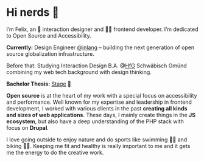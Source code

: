 # Hi nerds 👋

I’m Felix, an 🏓  interaction designer and 👨‍💻 frontend developer. I’m dedicated to Open Source and Accessibility.

**Currently:** Design Engineer @[inlang](https://github.com/inlang) – building the next generation of open source globalization infrastructure.

Before that: Studying Interaction Design B.A. @[HfG](https://www.hfg-gmuend.de/) Schwäbisch Gmünd combining my web tech background with design thinking.

**Bachelor Thesis:** [Stage](https://getstage.app) 🪩

**Open source** is at the heart of my work with a special focus on accessibility and performance. Well known for my expertise and leadership in frontend development, I worked with various clients in the past **creating all kinds and sizes of web applications**. These days, I mainly create things in the **JS ecosystem**, but also have a deep understanding of the PHP stack with focus on **Drupal**.

I love going outside to enjoy nature and do sports like swimming 🏊‍♂️ and biking 🚴‍♂️. Keeping me fit and healthy is really important to me and it gets me the energy to do the creative work.
